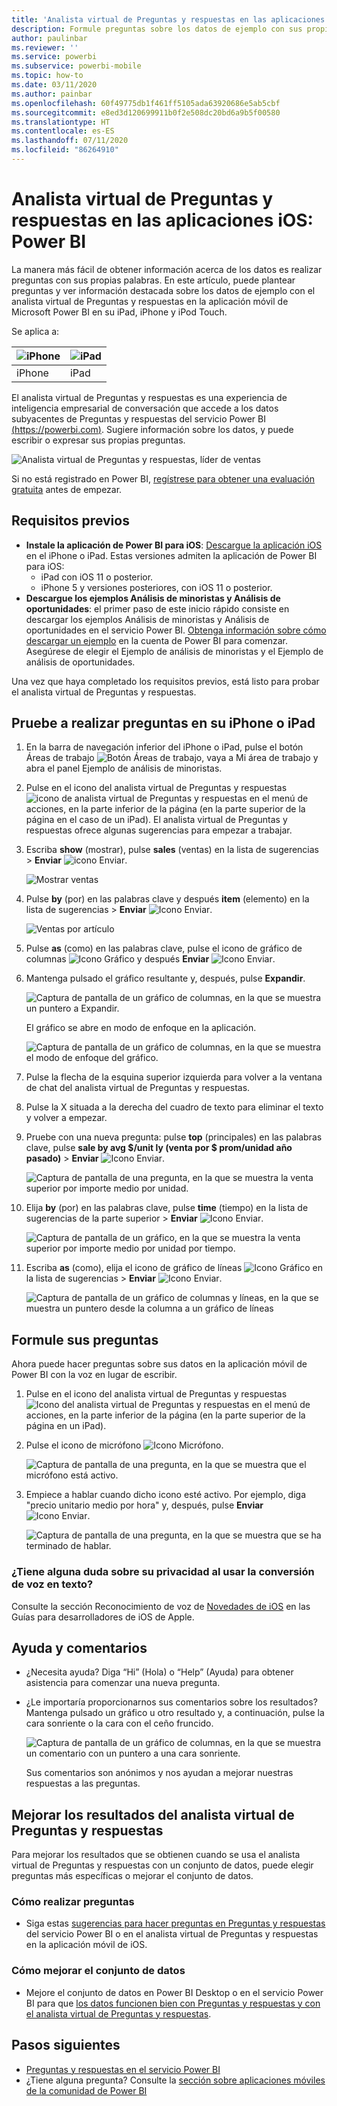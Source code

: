 ```yaml
---
title: 'Analista virtual de Preguntas y respuestas en las aplicaciones iOS: Power BI'
description: Formule preguntas sobre los datos de ejemplo con sus propias palabras con el analista virtual de Preguntas y respuestas de la aplicación móvil de Power BI del dispositivo iOS.
author: paulinbar
ms.reviewer: ''
ms.service: powerbi
ms.subservice: powerbi-mobile
ms.topic: how-to
ms.date: 03/11/2020
ms.author: painbar
ms.openlocfilehash: 60f49775db1f461ff5105ada63920686e5ab5cbf
ms.sourcegitcommit: e8ed3d120699911b0f2e508dc20bd6a9b5f00580
ms.translationtype: HT
ms.contentlocale: es-ES
ms.lasthandoff: 07/11/2020
ms.locfileid: "86264910"
---
```

# <a name="qa-virtual-analyst-in-ios-apps---power-bi"></a>Analista virtual de Preguntas y respuestas en las aplicaciones iOS: Power BI

La manera más fácil de obtener información acerca de los datos es realizar preguntas con sus propias palabras. En este artículo, puede plantear preguntas y ver información destacada sobre los datos de ejemplo con el analista virtual de Preguntas y respuestas en la aplicación móvil de Microsoft Power BI en su iPad, iPhone y iPod Touch. 

Se aplica a:

| ![iPhone](./media/mobile-apps-ios-qna/iphone-logo-50-px.png) | ![iPad](./media/mobile-apps-ios-qna/ipad-logo-50-px.png) |
|:--- |:--- |
| iPhone |iPad |

El analista virtual de Preguntas y respuestas es una experiencia de inteligencia empresarial de conversación que accede a los datos subyacentes de Preguntas y respuestas del servicio Power BI [(https://powerbi.com)](https://powerbi.com). Sugiere información sobre los datos, y puede escribir o expresar sus propias preguntas.

![Analista virtual de Preguntas y respuestas, líder de ventas](./media/mobile-apps-ios-qna/power-bi-ios-q-n-a-top-sale-intro.png)

Si no está registrado en Power BI, [regístrese para obtener una evaluación gratuita](https://app.powerbi.com/signupredirect?pbi_source=web) antes de empezar.

## <a name="prerequisites"></a>Requisitos previos

* **Instale la aplicación de Power BI para iOS**: [Descargue la aplicación iOS](https://go.microsoft.com/fwlink/?LinkId=522062) en el iPhone o iPad.
Estas versiones admiten la aplicación de Power BI para iOS:
    * iPad con iOS 11 o posterior.
    * iPhone 5 y versiones posteriores, con iOS 11 o posterior.
* **Descargue los ejemplos Análisis de minoristas y Análisis de oportunidades**: el primer paso de este inicio rápido consiste en descargar los ejemplos Análisis de minoristas y Análisis de oportunidades en el servicio Power BI. [Obtenga información sobre cómo descargar un ejemplo](./mobile-apps-download-samples.md) en la cuenta de Power BI para comenzar. Asegúrese de elegir el Ejemplo de análisis de minoristas y el Ejemplo de análisis de oportunidades.

Una vez que haya completado los requisitos previos, está listo para probar el analista virtual de Preguntas y respuestas.

## <a name="try-asking-questions-on-your-iphone-or-ipad"></a>Pruebe a realizar preguntas en su iPhone o iPad
1. En la barra de navegación inferior del iPhone o iPad, pulse el botón Áreas de trabajo ![Botón Áreas de trabajo](./media/mobile-apps-ios-qna/power-bi-iphone-workspaces-button.png), vaya a Mi área de trabajo y abra el panel Ejemplo de análisis de minoristas.

2. Pulse en el icono del analista virtual de Preguntas y respuestas ![icono de analista virtual de Preguntas y respuestas](././media/mobile-apps-ios-qna/power-bi-ios-q-n-a-icon.png) en el menú de acciones, en la parte inferior de la página (en la parte superior de la página en el caso de un iPad).
     El analista virtual de Preguntas y respuestas ofrece algunas sugerencias para empezar a trabajar.
3. Escriba **show** (mostrar), pulse **sales** (ventas) en la lista de sugerencias > **Enviar** ![icono Enviar](./media/mobile-apps-ios-qna/power-bi-ios-qna-send-icon.png).

    ![Mostrar ventas](./media/mobile-apps-ios-qna/power-bi-ios-q-n-a-show-sales.png)
4. Pulse **by** (por) en las palabras clave y después **item** (elemento) en la lista de sugerencias > **Enviar** ![Icono Enviar](./media/mobile-apps-ios-qna/power-bi-ios-qna-send-icon.png).

    ![Ventas por artículo](./media/mobile-apps-ios-qna/power-bi-ios-q-n-a-sale-by-item.png)
5. Pulse **as** (como) en las palabras clave, pulse el icono de gráfico de columnas ![Icono Gráfico](./media/mobile-apps-ios-qna/power-bi-ios-q-n-a-column-chart-icon.png) y después **Enviar** ![Icono Enviar](./media/mobile-apps-ios-qna/power-bi-ios-qna-send-icon.png).
6. Mantenga pulsado el gráfico resultante y, después, pulse **Expandir**.

    ![Captura de pantalla de un gráfico de columnas, en la que se muestra un puntero a Expandir.](media/mobile-apps-ios-qna/power-bi-ios-q-n-a-tap-expand-feedback.png)

    El gráfico se abre en modo de enfoque en la aplicación.

    ![Captura de pantalla de un gráfico de columnas, en la que se muestra el modo de enfoque del gráfico.](media/mobile-apps-ios-qna/power-bi-ios-q-n-a-expanded-chart.png)
7. Pulse la flecha de la esquina superior izquierda para volver a la ventana de chat del analista virtual de Preguntas y respuestas.
8. Pulse la X situada a la derecha del cuadro de texto para eliminar el texto y volver a empezar.
9. Pruebe con una nueva pregunta: pulse **top** (principales) en las palabras clave, pulse **sale by avg $/unit ly (venta por $ prom/unidad año pasado)**  > **Enviar** ![Icono Enviar](./media/mobile-apps-ios-qna/power-bi-ios-qna-send-icon.png).

    ![Captura de pantalla de una pregunta, en la que se muestra la venta superior por importe medio por unidad.](media/mobile-apps-ios-qna/power-bi-ios-q-n-a-top-sale-2.png)
10. Elija **by** (por) en las palabras clave, pulse **time** (tiempo) en la lista de sugerencias de la parte superior > **Enviar** ![Icono Enviar](./media/mobile-apps-ios-qna/power-bi-ios-qna-send-icon.png).

     ![Captura de pantalla de un gráfico, en la que se muestra la venta superior por importe medio por unidad por tiempo.](media/mobile-apps-ios-qna/power-bi-ios-q-n-a-top-sale-by-time.png)
11. Escriba **as** (como), elija el icono de gráfico de líneas ![Icono Gráfico](./media/mobile-apps-ios-qna/power-bi-ios-q-n-a-line-chart-icon.png) en la lista de sugerencias > **Enviar** ![Icono Enviar](./media/mobile-apps-ios-qna/power-bi-ios-qna-send-icon.png).

    ![Captura de pantalla de un gráfico de columnas y líneas, en la que se muestra un puntero desde la columna a un gráfico de líneas](media/mobile-apps-ios-qna/power-bi-ios-q-n-a-top-sale-as-line.png)

## <a name="try-saying-your-questions"></a>Formule sus preguntas
Ahora puede hacer preguntas sobre sus datos en la aplicación móvil de Power BI con la voz en lugar de escribir.

1. Pulse en el icono del analista virtual de Preguntas y respuestas ![Icono del analista virtual de Preguntas y respuestas](././media/mobile-apps-ios-qna/power-bi-ios-q-n-a-icon.png) en el menú de acciones, en la parte inferior de la página (en la parte superior de la página en un iPad).
2. Pulse el icono de micrófono ![Icono Micrófono](media/mobile-apps-ios-qna/power-bi-ios-qna-mic-icon.png).

    ![Captura de pantalla de una pregunta, en la que se muestra que el micrófono está activo.](media/mobile-apps-ios-qna/power-bi-ios-qna-mic-on.png)

1. Empiece a hablar cuando dicho icono esté activo. Por ejemplo, diga "precio unitario medio por hora" y, después, pulse **Enviar** ![Icono Enviar](./media/mobile-apps-ios-qna/power-bi-ios-qna-send-icon.png).

    ![Captura de pantalla de una pregunta, en la que se muestra que se ha terminado de hablar.](media/mobile-apps-ios-qna/power-bi-ios-qna-speech-complete.png)

### <a name="questions-about-privacy-when-using-speech-to-text"></a>¿Tiene alguna duda sobre su privacidad al usar la conversión de voz en texto?
Consulte la sección Reconocimiento de voz de [Novedades de iOS](https://go.microsoft.com/fwlink/?linkid=845624) en las Guías para desarrolladores de iOS de Apple.

## <a name="help-and-feedback"></a>Ayuda y comentarios
* ¿Necesita ayuda? Diga “Hi” (Hola) o “Help” (Ayuda) para obtener asistencia para comenzar una nueva pregunta.
* ¿Le importaría proporcionarnos sus comentarios sobre los resultados? Mantenga pulsado un gráfico u otro resultado y, a continuación, pulse la cara sonriente o la cara con el ceño fruncido.

    ![Captura de pantalla de un gráfico de columnas, en la que se muestra un comentario con un puntero a una cara sonriente.](media/mobile-apps-ios-qna/power-bi-ios-q-n-a-tap-feedback.png)

    Sus comentarios son anónimos y nos ayudan a mejorar nuestras respuestas a las preguntas.

## <a name="enhance-your-qa-virtual-analyst-results"></a>Mejorar los resultados del analista virtual de Preguntas y respuestas
Para mejorar los resultados que se obtienen cuando se usa el analista virtual de Preguntas y respuestas con un conjunto de datos, puede elegir preguntas más específicas o mejorar el conjunto de datos.

### <a name="how-to-ask-questions"></a>Cómo realizar preguntas
* Siga estas [sugerencias para hacer preguntas en Preguntas y respuestas](../end-user-q-and-a-tips.md) del servicio Power BI o en el analista virtual de Preguntas y respuestas en la aplicación móvil de iOS.

### <a name="how-to-enhance-the-dataset"></a>Cómo mejorar el conjunto de datos
* Mejore el conjunto de datos en Power BI Desktop o en el servicio Power BI para que [los datos funcionen bien con Preguntas y respuestas y con el analista virtual de Preguntas y respuestas](../../create-reports/service-prepare-data-for-q-and-a.md).

## <a name="next-steps"></a>Pasos siguientes
* [Preguntas y respuestas en el servicio Power BI](../end-user-q-and-a.md)
* ¿Tiene alguna pregunta? Consulte la [sección sobre aplicaciones móviles de la comunidad de Power BI](https://go.microsoft.com/fwlink/?linkid=839277)
